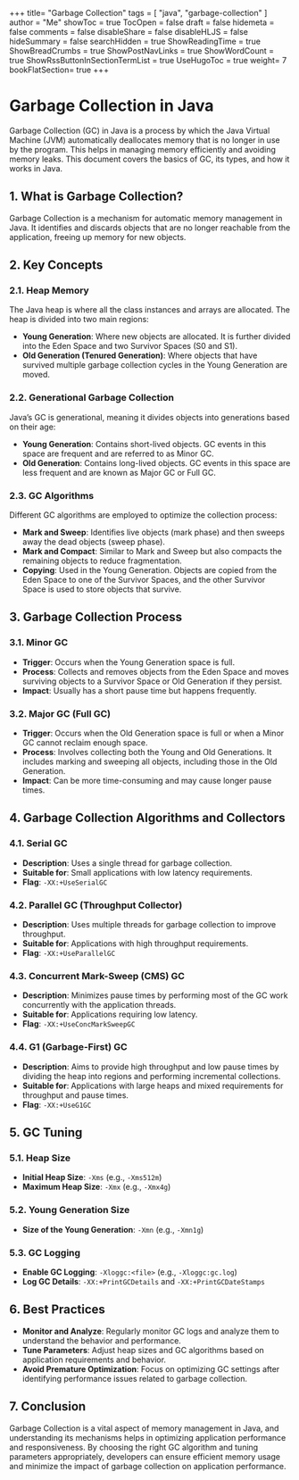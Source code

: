 +++
title= "Garbage Collection"
tags = [ "java", "garbage-collection" ]
author = "Me"
showToc = true
TocOpen = false
draft = false
hidemeta = false
comments = false
disableShare = false
disableHLJS = false
hideSummary = false
searchHidden = true
ShowReadingTime = true
ShowBreadCrumbs = true
ShowPostNavLinks = true
ShowWordCount = true
ShowRssButtonInSectionTermList = true
UseHugoToc = true
weight= 7
bookFlatSection= true
+++

# Garbage Collection in Java

Garbage Collection (GC) in Java is a process by which the Java Virtual Machine (JVM) automatically deallocates memory that is no longer in use by the program. This helps in managing memory efficiently and avoiding memory leaks. This document covers the basics of GC, its types, and how it works in Java.

## 1. What is Garbage Collection?

Garbage Collection is a mechanism for automatic memory management in Java. It identifies and discards objects that are no longer reachable from the application, freeing up memory for new objects.

## 2. Key Concepts

### 2.1. Heap Memory

The Java heap is where all the class instances and arrays are allocated. The heap is divided into two main regions:
- **Young Generation**: Where new objects are allocated. It is further divided into the Eden Space and two Survivor Spaces (S0 and S1).
- **Old Generation (Tenured Generation)**: Where objects that have survived multiple garbage collection cycles in the Young Generation are moved.

### 2.2. Generational Garbage Collection

Java’s GC is generational, meaning it divides objects into generations based on their age:
- **Young Generation**: Contains short-lived objects. GC events in this space are frequent and are referred to as Minor GC.
- **Old Generation**: Contains long-lived objects. GC events in this space are less frequent and are known as Major GC or Full GC.

### 2.3. GC Algorithms

Different GC algorithms are employed to optimize the collection process:
- **Mark and Sweep**: Identifies live objects (mark phase) and then sweeps away the dead objects (sweep phase).
- **Mark and Compact**: Similar to Mark and Sweep but also compacts the remaining objects to reduce fragmentation.
- **Copying**: Used in the Young Generation. Objects are copied from the Eden Space to one of the Survivor Spaces, and the other Survivor Space is used to store objects that survive.

## 3. Garbage Collection Process

### 3.1. Minor GC

- **Trigger**: Occurs when the Young Generation space is full.
- **Process**: Collects and removes objects from the Eden Space and moves surviving objects to a Survivor Space or Old Generation if they persist.
- **Impact**: Usually has a short pause time but happens frequently.

### 3.2. Major GC (Full GC)

- **Trigger**: Occurs when the Old Generation space is full or when a Minor GC cannot reclaim enough space.
- **Process**: Involves collecting both the Young and Old Generations. It includes marking and sweeping all objects, including those in the Old Generation.
- **Impact**: Can be more time-consuming and may cause longer pause times.

## 4. Garbage Collection Algorithms and Collectors

### 4.1. Serial GC

- **Description**: Uses a single thread for garbage collection.
- **Suitable for**: Small applications with low latency requirements.
- **Flag**: `-XX:+UseSerialGC`

### 4.2. Parallel GC (Throughput Collector)

- **Description**: Uses multiple threads for garbage collection to improve throughput.
- **Suitable for**: Applications with high throughput requirements.
- **Flag**: `-XX:+UseParallelGC`

### 4.3. Concurrent Mark-Sweep (CMS) GC

- **Description**: Minimizes pause times by performing most of the GC work concurrently with the application threads.
- **Suitable for**: Applications requiring low latency.
- **Flag**: `-XX:+UseConcMarkSweepGC`

### 4.4. G1 (Garbage-First) GC

- **Description**: Aims to provide high throughput and low pause times by dividing the heap into regions and performing incremental collections.
- **Suitable for**: Applications with large heaps and mixed requirements for throughput and pause times.
- **Flag**: `-XX:+UseG1GC`

## 5. GC Tuning

### 5.1. Heap Size

- **Initial Heap Size**: `-Xms` (e.g., `-Xms512m`)
- **Maximum Heap Size**: `-Xmx` (e.g., `-Xmx4g`)

### 5.2. Young Generation Size

- **Size of the Young Generation**: `-Xmn` (e.g., `-Xmn1g`)

### 5.3. GC Logging

- **Enable GC Logging**: `-Xloggc:<file>` (e.g., `-Xloggc:gc.log`)
- **Log GC Details**: `-XX:+PrintGCDetails` and `-XX:+PrintGCDateStamps`

## 6. Best Practices

- **Monitor and Analyze**: Regularly monitor GC logs and analyze them to understand the behavior and performance.
- **Tune Parameters**: Adjust heap sizes and GC algorithms based on application requirements and behavior.
- **Avoid Premature Optimization**: Focus on optimizing GC settings after identifying performance issues related to garbage collection.

## 7. Conclusion

Garbage Collection is a vital aspect of memory management in Java, and understanding its mechanisms helps in optimizing application performance and responsiveness. By choosing the right GC algorithm and tuning parameters appropriately, developers can ensure efficient memory usage and minimize the impact of garbage collection on application performance.

